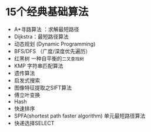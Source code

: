 # 15个经典基础算法


* A*寻路算法 ：求解最短路径 
* Dijkstra：最短路径算法 
* 动态规划 (Dynamic Programming)
* BFS/DFS （广度/深度优先遍历）    
* 红黑树  一种自平衡的`二叉查找树`
* KMP    字符串匹配算法   
* 遗传算法  
* 启发式搜索   
* 图像特征提取之SIFT算法  
* 傅立叶变换  
* Hash  
* 快速排序  
* SPFA(shortest path faster algorithm) 单元最短路径算法  
* 快递选择SELECT 





